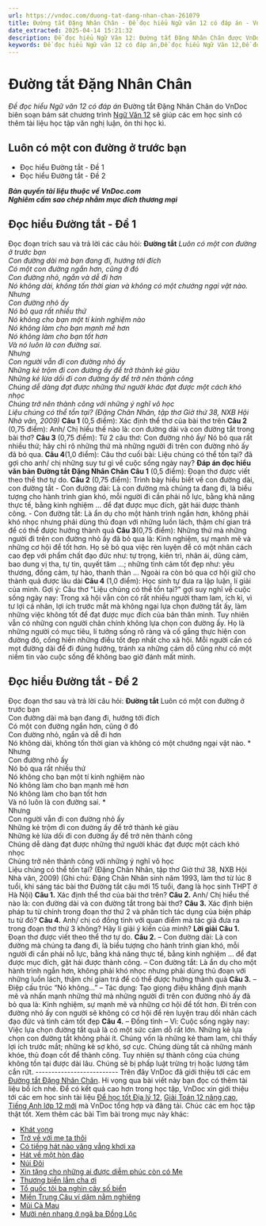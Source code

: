 ```yaml
---
url: https://vndoc.com/duong-tat-dang-nhan-chan-261079
title: Đường tắt Đặng Nhân Chân‌ - Đề đọc hiểu Ngữ văn 12 có đáp án - VnDoc.com
date_extracted: 2025-04-14 15:21:32
description: Đề đọc hiểu Ngữ Văn 12: Đường tắt Đặng Nhân Chân‌‌‌ được VnDoc biên soạn gửi tặng các em học sinh lớp 12 giúp các em có thêm đề luyện tập phần Đọc hiểu văn bản, chuẩn bị hành trang cho kì thi THPT Quốc gia được tốt nhất.
keywords: Đề đọc hiểu Ngữ văn 12 có đáp án,Đề đọc hiểu Ngữ Văn 12,Đề đọc hiểu văn bản,Đề đọc hiểu lớp 12,thi THPT Quốc Gia,Rừng xà nu Đọc hiểu văn bản‌‌,Luôn có một con đường ở trước bạn,Đường tắt Đặng Nhân Chân‌‌‌,Đề đọc hiểu Ngữ Văn 12 Đường tắt Đặng Nhân Chân‌‌‌,Đáp án đọc hiểu văn bản Đường tắt Đặng Nhân Chân‌‌‌
---
```


# Đường tắt Đặng Nhân Chân‌
 _Đề đọc hiểu Ngữ văn 12 có đáp án_
Đường tắt Đặng Nhân Chân‌‌‌ do VnDoc biên soạn bám sát chương trình [Ngữ Văn 12](<https://vndoc.com/ngu-van-lop12>) sẽ giúp các em học sinh có thêm tài liệu học tập văn nghị luận, ôn thi học kì.
## Luôn có một con đường ở trước bạn
  * Đọc hiểu Đường tắt - Đề 1
  * Đọc hiểu Đường tắt - Đề 2

 _**Bản quyền tài liệu thuộc về VnDoc.com**_  
 _**Nghiêm cấm sao chép nhằm mục đích thương mại**_
## Đọc hiểu Đường tắt - Đề 1
Đọc đoạn trích sau và trả lời các câu hỏi:
**Đường tắt**
 _Luôn có một con đường ở trước bạn_  
 _Con đường dài mà bạn đang đi, hướng tới đích_  
 _Có một con đường ngắn hơn, cũng ở đó_  
 _Con đường nhỏ, ngắn và dễ đi hơn_  
 _Nó không dài, không tốn thời gian và không có một chướng ngại vật nào._  
_Nhưng_  
 _Con đường nhỏ ấy_  
 _Nó bỏ qua rất nhiều thứ_  
 _Nó không cho bạn một tí kinh nghiệm nào_  
 _Nó không làm cho bạn mạnh mẽ hơn_  
 _Nó không làm cho bạn tốt hơn_  
 _Và nó luôn là con đường sai._  
_Nhưng_  
 _Con người vẫn đi con đường nhỏ ấy_  
 _Những kẻ trộm đi con đường ấy để trở thành kẻ giàu_  
 _Những kẻ lừa dối đi con đường ấy để trở nên thành công_  
 _Chúng dễ dàng đạt được những thứ người khác đạt được một cách khó nhọc_  
 _Chúng trở nên thành công với những ý nghĩ vô học_  
 _Liệu chúng có thể tồn tại?_
_\(Đặng Chân Nhân, tập thơ Giờ thứ 38, NXB Hội Nhà văn, 2009\)_
**Câu 1** \(0,5 điểm\): Xác định thể thơ của bài thơ trên
**Câu 2** \(0,75 điểm\): Anh/ Chị hiểu thế nào là: con đường dài và con đường tắt trong bài thơ?
**Câu 3** \(0,75 điểm\): Từ 2 câu thơ: Con đường nhỏ ấy/ Nó bỏ qua rất nhiều thứ; hãy chỉ rõ những thứ mà những người đi trên con đường nhỏ ấy đã bỏ qua.
**Câu 4**\(1,0 điểm\): Câu thơ cuối bài: Liệu chúng có thể tồn tại? đã gợi cho anh/ chị những suy tư gì về cuộc sống ngày nay?
**Đáp án đọc hiểu văn bản Đường tắt Đặng Nhân Chân‌‌‌**
**Câu 1** \(0,5 điểm\):
Đoạn thơ được viết theo thể thơ tự do.
**Câu 2** \(0,75 điểm\):
Trình bày hiểu biết về con đường dài, con đường tắt
\- Con đường dài: Là con đường mà chúng ta đang đi, là biểu tượng cho hành trình gian khó, mỗi người đi cần phải nỗ lực, bằng khả năng thực tế, bằng kinh nghiệm ... để đạt được mục đích, gặt hái được thành công.
\- Con đường tắt: Là ẩn dụ cho một hành trình ngắn hơn, không phải khó nhọc nhưng phải dùng thủ đoạn với những luồn lách, thậm chí gian trá để có thể được hưởng thành quả
**Câu 3**\(0,75 điểm\):
Những thứ mà những người đi trên con đường nhỏ ấy đã bỏ qua là: Kinh nghiệm, sự mạnh mẽ và những cơ hội để tốt hơn. Họ sẽ bỏ qua việc rèn luyện để có một nhân cách cao đẹp với phẩm chất đạo đức như: tự trọng, kiên trì, nhân ái, dũng cảm, bao dung vị tha, tự tin, quyết tâm ...; những tình cảm tốt đẹp như: yêu thương, đồng cảm, tự hào, thanh thản ... Ngoài ra còn bỏ qua cơ hội giữ cho thành quả được lâu dài
**Câu 4** \(1,0 điểm\):
Học sinh tự đưa ra lập luận, lí giải của mình.
Gợi ý:
Câu thơ "Liệu chúng có thể tồn tại?" gợi suy nghĩ về cuộc sống ngày nay: Trong xã hội vẫn còn có rất nhiều người tham lam, ích kỉ, vì tư lợi cá nhân, lợi ích trước mắt mà không ngại lựa chọn đường tắt ấy, làm những việc không tốt để đạt được mục đích của bản thân mình. Tuy nhiên vẫn có những con người chân chính không lựa chọn con đường ấy. Họ là những người có mục tiêu, lí tưởng sống rõ ràng và cố gắng thực hiện con đường đó, cống hiến những điều tốt đẹp nhất cho xã hội. Mỗi người cần có mọt đường dài để đi đúng hướng, tránh xa những cám dỗ cũng như có một niềm tin vào cuộc sống để không bao giờ đánh mất mình.
## Đọc hiểu Đường tắt - Đề 2
Đọc đoạn thơ sau và trả lời câu hỏi:
**Đường tắt**
Luôn có một con đường ở trước bạn  
Con đường dài mà bạn đang đi, hướng tới đích  
Có một con đường ngắn hơn, cũng ở đó  
Con đường nhỏ, ngắn và dễ đi hơn  
Nó không dài, không tốn thời gian và không có một chướng ngại vật nào.
\*  
Nhưng  
Con đường nhỏ ấy  
Nó bỏ qua rất nhiều thứ  
Nó không cho bạn một tí kinh nghiệm nào  
Nó không làm cho bạn mạnh mẽ hơn  
Nó không làm cho bạn tốt hơn  
Và nó luôn là con đường sai.
\*  
Nhưng  
Con người vẫn đi con đường nhỏ ấy  
Những kẻ trộm đi con đường ấy để trở thành kẻ giàu  
Những kẻ lừa dối đi con đường ấy để trở nên thành công  
Chúng dễ dàng đạt được những thứ người khác đạt được một cách khó nhọc  
Chúng trở nên thành công với những ý nghĩ vô học  
Liệu chúng có thể tồn tại?
\(Đặng Chân Nhân, tập thơ Giờ thứ 38, NXB Hội Nhà văn, 2009\)
\(Ghi chú: Đặng Chân Nhân sinh năm 1993, làm thơ từ lúc 8 tuổi, khi sáng tác bài thơ Đường tắt cậu mới 15 tuổi, đang là học sinh THPT ở Hà Nội\)
**Câu 1.** Xác định thể thơ của bài thơ trên?
**Câu 2.** Anh/ Chị hiểu thế nào là: con đường dài và con đường tắt trong bài thơ?
**Câu 3.** Xác định biện pháp tu từ chính trong đoạn thơ thứ 2 và phân tích tác dụng của biện pháp tu từ đó?
**Câu 4.** Anh/ chị có đồng tình với quan điểm mà tác giả đưa ra trong đoạn thơ thứ 3 không? Hãy lí giải ý kiến của mình?
**Lời giải**
**Câu 1.** Đoạn thơ được viết theo thể thơ tự do.
**Câu 2.**
– Con đường dài: Là con đường mà chúng ta đang đi, là biểu tượng cho hành trình gian khó, mỗi người đi cần phải nỗ lực, bằng khả năng thực tế, bằng kinh nghiệm … để đạt được mục đích, gặt hái được thành công.
– Con đường tắt: Là ẩn dụ cho một hành trình ngắn hơn, không phải khó nhọc nhưng phải dùng thủ đoạn với những luồn lách, thậm chí gian trá để có thể được hưởng thành quả
**Câu 3.**
– Điệp cấu trúc “Nó không…”
– Tác dụng: Tạo giọng điệu khẳng định mạnh mẽ và nhấn mạnh những thứ mà những người đi trên con đường nhỏ ấy đã bỏ qua là: Kinh nghiệm, sự mạnh mẽ và những cơ hội để tốt hơn. Đi trên con đường nhỏ ấy con người sẽ không có cơ hội để rèn luyện trau dồi nhân cách đạo đức và tình cảm tốt đẹp
**Câu 4.**
– Đồng tình
– Vì:
Cuộc sống ngày nay: Việc lựa chọn đường tắt quả là có một sức cám dỗ rất lớn. Những kẻ lựa chọn con đường tắt không phải ít. Chúng vốn là những kẻ tham lam, chỉ thấy lợi ích trước mắt; những kẻ sợ khó, sợ cực. Chúng dùng tất cả những mánh khóe, thủ đoạn cốt để thành công. Tuy nhiên sự thành công của chúng không tồn tại được dài lâu. Chúng sẽ bị phấp luật trừng trị hoặc lương tâm cắn rứt.
\--------------------------
Trên đây VnDoc đã giới thiệu tới các em [Đường tắt Đặng Nhân Chân‌‌‌](<https://vndoc.com/duong-tat-dang-nhan-chan-261079>). Hi vọng qua bài viết này bạn đọc có thêm tài liệu bổ ích nhé. Để có kết quả cao hơn trong học tập, VnDoc xin giới thiệu tới các em học sinh tài liệu [Để học tốt Địa lý 12](<https://vndoc.com/giai-vo-bt-dia-li12>), [Giải Toán 12 nâng cao](<https://vndoc.com/giai-toan-12-nang-cao>), [Tiếng Anh lớp 12 mới](<https://vndoc.com/tieng-anh-12-moi>) mà VnDoc tổng hợp và đăng tải.
Chúc các em học tập thật tốt.
Xem thêm các bài Tìm bài trong mục này khác:
  * [Khát vọng](</doc-hieu-khat-vong-248719>)
  * [Trở về với mẹ ta thôi](</tro-ve-voi-me-ta-thoi-257629>)
  * [Có tiếng hát nào văng vẳng khơi xa](</co-tieng-hat-nao-vang-vang-khoi-xa-doc-hieu-241499>)
  * [Hát về một hòn đảo](</hat-ve-mot-hon-dao-257632>)
  * [Núi Đôi](</nui-doi-vu-cao-251967>)
  * [Xin tặng cho những ai được diễm phúc còn có Mẹ](</xin-tang-cho-nhung-ai-duoc-diem-phuc-con-co-me-256965>)
  * [Thương biển lắm cha ơi](</thuong-bien-lam-cha-oi-257021>)
  * [Tổ quốc tôi ba nghìn cây số biển](</to-quoc-toi-ba-nghin-cay-so-bien-257073>)
  * [Miền Trung Câu ví dặm nằm nghiêng](</mien-trung-cau-vi-dam-nam-nghieng-doc-hieu-241685>)
  * [Mũi Cà Mau](</mui-ca-mau-256701>)
  * [Mười nén nhang ở ngã ba Đồng Lộc](</muoi-nen-nhang-o-nga-ba-dong-loc-256972>)

